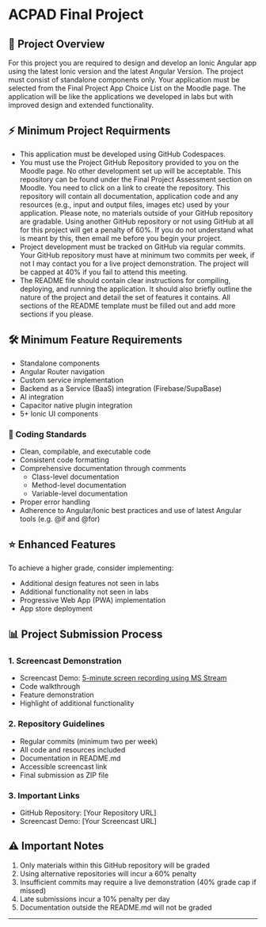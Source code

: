 # ACPAD Final Project

## 📱 Project Overview
For this project you are required to design and develop an Ionic Angular app using the latest Ionic version and the latest Angular Version. The project must consist of standalone components only. Your application must be selected from the Final Project App Choice List on the Moodle page. The application will be like the applications we developed in labs but with improved design and extended functionality.

## ⚡ Minimum Project Requirments
- This application must be developed using GitHub Codespaces.
- You must use the Project GitHub Repository provided to you on the Moodle page. No other development set up will be acceptable. This repository can be found under the Final Project Assessment section on Moodle. You need to click on a link to create the repository. This repository will contain all documentation, application code and any resources (e.g., input and output files, images etc) used by your application. Please note, no materials outside of your GitHub repository are gradable. Using another GitHub repository or not using GitHub at all for this project will get a penalty of 60%. If you do not understand what is meant by this, then email me before you begin your project.
- Project development must be tracked on GitHub via regular commits. Your GitHub repository must have at minimum two commits per week, if not I may contact you for a live project demonstration. The project will be capped at 40% if you fail to attend this meeting.    
- The README file should contain clear instructions for compiling, deploying, and running the application. It should also briefly outline the nature of the project and detail the set of features it contains. All sections of the README template must be filled out and add more sections if you please. 

## 🛠️ Minimum Feature Requirements
- Standalone components
- Angular Router navigation
- Custom service implementation
- Backend as a Service (BaaS) integration (Firebase/SupaBase)
- AI integration
- Capacitor native plugin integration
- 5+ Ionic UI components

### 📝 Coding Standards
- Clean, compilable, and executable code
- Consistent code formatting
- Comprehensive documentation through comments
  - Class-level documentation
  - Method-level documentation
  - Variable-level documentation
- Proper error handling
- Adherence to Angular/Ionic best practices and use of latest Angular tools (e.g. @if and @for)

## ⭐ Enhanced Features
To achieve a higher grade, consider implementing:
- Additional design features not seen in labs
- Additional functionality not seen in labs
- Progressive Web App (PWA) implementation
- App store deployment

## 📊 Project Submission Process

### 1. Screencast Demonstration
- Screencast Demo: [5-minute screen recording using MS Stream](https://www.microsoft365.com/launch/stream)
- Code walkthrough
- Feature demonstration
- Highlight of additional functionality

### 2. Repository Guidelines
- Regular commits (minimum two per week)
- All code and resources included
- Documentation in README.md
- Accessible screencast link
- Final submission as ZIP file

### 3. Important Links
- GitHub Repository: [Your Repository URL]
- Screencast Demo: [Your Screencast URL]

## ⚠️ Important Notes
1. Only materials within this GitHub repository will be graded
2. Using alternative repositories will incur a 60% penalty
3. Insufficient commits may require a live demonstration (40% grade cap if missed)
4. Late submissions incur a 10% penalty per day
5. Documentation outside the README.md will not be graded
---

